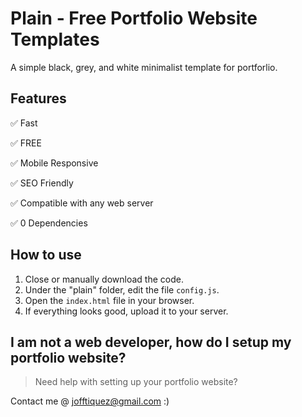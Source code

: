 # Plain - Free Portfolio Website Templates

A simple black, grey, and white minimalist template for portforlio.

## Features

✅ Fast

✅ FREE

✅ Mobile Responsive

✅ SEO Friendly

✅ Compatible with any web server

✅ 0 Dependencies

## How to use

1. Close or manually download the code.
2. Under the "plain" folder, edit the file `config.js`.
3. Open the `index.html` file in your browser.
4. If everything looks good, upload it to your server.

## I am not a web developer, how do I setup my portfolio website?

> Need help with setting up your portfolio website?

Contact me @ jofftiquez@gmail.com :)
